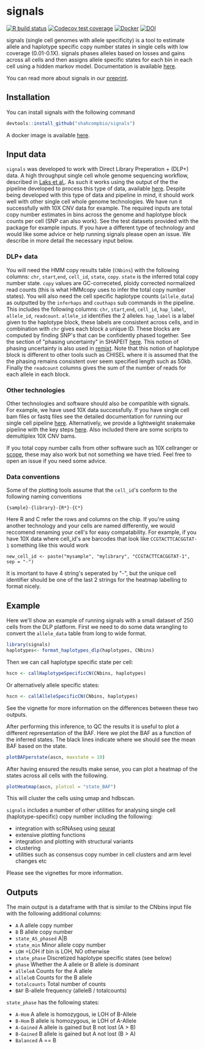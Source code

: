 
# signals

<!-- badges: start -->
[![R build status](https://github.com/shahcompbio/signals/workflows/R-CMD-check/badge.svg)](https://github.com/shahcompbio/signals/actions)
[![Codecov test coverage](https://codecov.io/gh/shahcompbio/signals/branch/master/graph/badge.svg)](https://codecov.io/gh/shahcompbio/signals?branch=master)
[![Docker](https://img.shields.io/docker/automated/marcjwilliams1/signals)](https://hub.docker.com/repository/docker/marcjwilliams1/signals)
[![DOI](https://zenodo.org/badge/227641994.svg)](https://zenodo.org/badge/latestdoi/227641994)
<!-- badges: end -->

signals (single cell genomes with allele specificity) is a tool to estimate allele and haplotype specific copy number states in single cells with low coverage (0.01-0.1X). signals phases alleles based on losses and gains across all cells and then assigns allele specific states for each bin in each cell using a hidden markov model.  Documentation is available [here](https://shahcompbio.github.io/signals/).

You can read more about signals in our [preprint](https://www.biorxiv.org/content/10.1101/2021.06.04.447031v1).

## Installation

You can install signals with the following command 

``` r
devtools::install_github("shahcompbio/signals")
```

A docker image is available [here](https://hub.docker.com/repository/docker/marcjwilliams1/signals).

## Input data

`signals` was developed to work with Direct Library Preperation + (DLP+) data. A high throughput single cell whole genome sequencing workflow, described in [Laks et al.](https://www.sciencedirect.com/science/article/pii/S0092867419311766). As such it works using the output of the the pipeline developed to process this type of data, available [here](https://github.com/shahcompbio/single_cell_pipeline). Despite being developed with this type of data and pipeline in mind, it should work well with other single cell whole genome technologies. We have run it successfully with 10X CNV data for example. The required inputs are total copy number estimates in bins across the genome and haplotype block counts per cell (SNP can also work). See the test datasets provided with the package for example inputs. If you have a different type of technology and would like some advice or help running signals please open an issue. We describe in more detail the necessary input below.

### DLP+ data

You will need the HMM copy results table (`CNbins`) with the following columns: `chr`, `start`,`end`, `cell_id`, `state`, `copy`. `state` is the inferred total copy number state. `copy` values are GC-correceted, ploidy corrected normalized read counts (this is what HMMcopy uses to infer the total copy number states). You will also need the cell specific haplotype counts (`allele_data`) as outputted by the `inferhaps` and `couthaps` sub commands in the pipeline. This includes the following columns: `chr`, `start`,`end`, `cell_id`, `hap_label`, `allele_id`, `readcount`. `allele_id` identifies the 2 alleles. `hap_label` is a label given to the haplotype block, these labels are consistent across cells, and in combination with `chr` gives each block a unique ID. These blocks are computed by finding SNP's that can be confidently phased together. See the section of "phasing uncertainty" in SHAPEIT [here](https://mathgen.stats.ox.ac.uk/genetics_software/shapeit/shapeit.html#uncertainty). This notion of phasing uncertainty is also used in [remixt](https://github.com/amcpherson/remixt). Note that this notion of haplotype block is different to other tools such as CHISEL where it is assumed that the the phasing remains consistent over seem specified length such as 50kb. Finally the `readcount` columns gives the sum of the number of reads for each allele in each block.

### Other technologies

Other technologies and software should also be compatible with signals. For example, we have used 10X data successfully. If you have single cell bam files or fastq files see the detailed documentation for running our single cell pipeline [here](https://github.com/shahcompbio/single_cell_pipeline/blob/master/docs/source/install.md). Alternatively, we provide a lightweight snakemake pipeline with the key steps [here](https://github.com/marcjwilliams1/hscn_pipeline). Also included there are some scripts to demultiplex 10X CNV bams.

If you total copy number calls from other software such as 10X cellranger or [scope](https://github.com/rujinwang/SCOPE), these may also work but not something we have tried. Feel free to open an issue if you need some advice.

### Data conventions

Some of the plotting tools assume that the `cell_id`'s conform to the following naming conventions

```
{sample}-{library}-{R*}-{C*}
```

Here R and C refer the rows and columns on the chip. If you're using another technology and your cells are named differently, we would reccomend renaming your cell's for easy compatability. For example, if you have 10X data where cell_id's are barcodes that look like `CCGTACTTCACGGTAT-1` something like this would work

```{r}
new_cell_id <- paste("mysample", "mylibrary", "CCGTACTTCACGGTAT-1", sep = "-")
```

It is imortant to have 4 string's seperated by "-", but the unique cell identifier should be one of the last 2 strings for the heatmap labelling to format nicely.

## Example

Here we'll show an example of running signals with a small dataset of 250 cells from the DLP platform. First we need to do some data wrangling to convert the `allele_data` table from long to wide format.

``` r
library(signals)
haplotypes<- format_haplotypes_dlp(haplotypes, CNbins)
```

Then we can call haplotype specific state per cell:
```r
hscn <- callHaplotypeSpecificCN(CNbins, haplotypes)
```

Or alternatively allele specific states:
```r
hscn <- callAlleleSpecificCN(CNbins, haplotypes)
```

See the vignette for more information on the differences between these two outputs.

After performing this inference, to QC the results it is useful to plot a different representation of the BAF. Here we plot the BAF as a function of the inferred states. The black lines indicate where we should see the mean BAF based on the state.
``` r
plotBAFperstate(ascn, maxstate = 10)
```

After having ensured the results make sense, you can plot a heatmap of the states across all cells with the following.
```r
plotHeatmap(ascn, plotcol = "state_BAF")
```
This will cluster the cells using umap and hdbscan.

`signals` includes a number of other utilities for analysing single cell (haplotype-specific) copy number including the following:

* integration with scRNAseq using [seurat](https://satijalab.org/seurat/index.html)
* extensive plotting functions
* integration and plotting with structural variants
* clustering
* utilities such as consensus copy number in cell clusters and arm level changes etc

Please see the vignettes for more information.

## Outputs

The main output is a dataframe with that is similar to the CNbins input file with the following additional columns:
* `A` A allele copy number
* `B` B allele copy number
* `state_AS_phased` A|B
* `state_min` Minor allele copy number
* `LOH` =LOH if bin is LOH, NO otherwise
* `state_phase` Discretized haplotype specific states (see below)
* `phase` Whether the A allele or B allele is dominant
* `alleleA` Counts for the A allele
* `alleleB` Counts for the B allele
* `totalcounts` Total number of counts
* `BAF` B-allele frequency (alleleB / totalcounts)

`state_phase` has the following states:
* `A-Hom` A allele is homozygous, ie LOH of B-Allele
* `B-Hom` B allele is homozygous, ie LOH of A-Allele
* `A-Gained` A allele is gained but B not lost (A > B)
* `B-Gained` B allele is gained but A not lost (B > A)
* `Balanced` A == B



